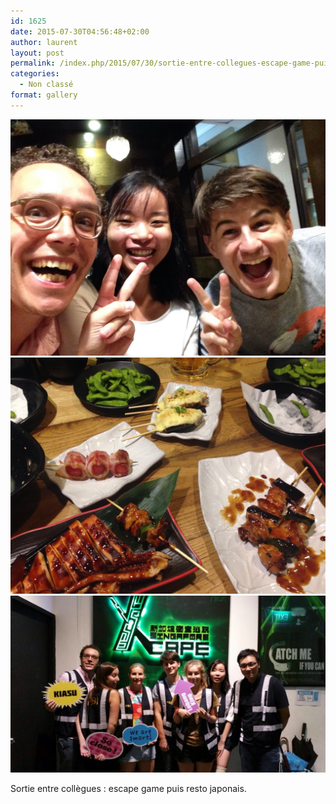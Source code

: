 ```yaml
---
id: 1625
date: 2015-07-30T04:56:48+02:00
author: laurent
layout: post
permalink: /index.php/2015/07/30/sortie-entre-collegues-escape-game-puis-resto/
categories:
  - Non classé
format: gallery
---
```

<img src="/images/2015/07/tumblr_nsab2paxoS1uuvt0bo1_1280.jpg" />
<img src="/images/2015/07/tumblr_nsab2paxoS1uuvt0bo2_1280.jpg" />
<img src="/images/2015/07/tumblr_nsab2paxoS1uuvt0bo3_1280.jpg" />

Sortie entre collègues : escape game puis resto japonais.